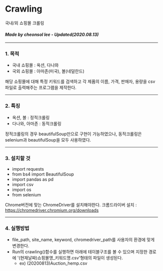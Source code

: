 # Crawling
국내/외 쇼핑몰 크롤링

#### *Made by cheonsol lee - Updated(2020.08.13)* ####

----------
### 1. 목적
* 국내 쇼핑몰 : 옥션, 다나와
* 국외 쇼핑몰 : 아마존(미국), 볼(네덜란드)

해당 쇼핑몰에 대해 특정 키워드를 검색하고 각 제품의 이름, 가격, 판매자, 용량을 csv파일로 출력해주는 프로그램을 제작한다.


----------
### 2. 특징
* 옥션, 볼 : 정적크롤링
* 다나와, 아마존 : 동적크롤링

정적크롤링의 경우 beautifulSoup만으로 구현이 가능하였으나, 동적크롤링은 selenium과 beautifulSoup을 모두 사용하였다.


----------
### 3. 설치할 것

* import requests
* from bs4 import BeautifulSoup
* import pandas as pd
* import csv
* import os
* from selenium

Chrome버전에 맞는 ChromeDriver를 설치해야한다.
크롬드라이버 설치 : https://chromedriver.chromium.org/downloads


----------
### 4. 실행방법
* file_path, site_name, keyword, chromedriver_path를 사용자의 환경에 맞게 변경한다.
* Run의 crawling()함수를 실행하면 아래에 테이블구조를 볼 수 있으며 지정한 경로에 '(현재날짜)쇼핑몰명_키워드명.csv'형태의 파일이 생성된다.
  * ex) (20200813)Auction_hemp.csv
